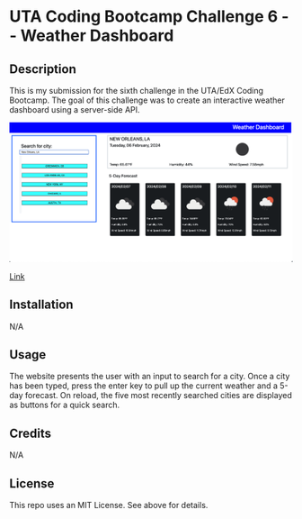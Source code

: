 # UTA Coding Bootcamp Challenge 6 -- Weather Dashboard

## Description

This is my submission for the sixth challenge in the UTA/EdX Coding Bootcamp. The goal of this challenge was to create an interactive weather dashboard using a server-side API.

<img src="./assets/images/Screenshot.png"/>



<a href="https://njmeister.github.io/Challenge6-WeatherDashboard/">Link</a>



## Installation

N/A



## Usage

The website presents the user with an input to search for a city. Once a city has been typed, press the enter key to pull up the current weather and a 5-day forecast. On reload, the five most recently searched cities are displayed as buttons for a quick search. 

## Credits

N/A

## License

This repo uses an MIT License. See above for details.
